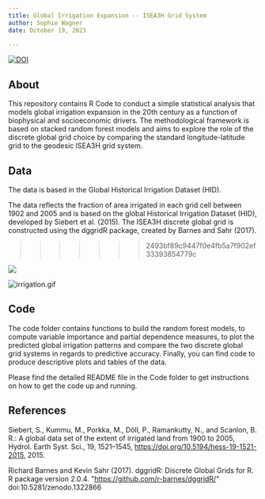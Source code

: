 ```yaml
---
title: Global Irrigation Expansion -- ISEA3H Grid System
author: Sophie Wagner
date: October 19, 2023

---
```


[![DOI](https://zenodo.org/badge/DOI/10.5281/zenodo.12542249.svg)](https://doi.org/10.5281/zenodo.12542249)



## About
This repository contains R Code to conduct a simple statistical analysis that models global irrigation expansion in the 20th century as a function of biophysical and socioeconomic drivers. The methodological framework is based on stacked random forest models and aims to explore the role of the discrete global grid choice by comparing the standard longitude-latitude grid to the geodesic ISEA3H grid system.   


## Data
The data is based in the Global Historical Irrigation Dataset (HID).


The data reflects the fraction of area irrigated in each grid cell between 1902 and 2005 and is based on the global Historical Irrigation Dataset (HID), developed by Siebert et al. (2015). The ISEA3H discrete global grid is constructed using the dggridR package, created by Barnes and Sahr (2017).
>>>>>>> 2493bf89c9447f0e4fb5a7f902ef33393854779c

![](irrigation.gif)



 ![irrigation.gif](irrigation.gif)



## Code
The code folder contains functions to build the random forest models, to compute variable importance and partial dependence measures, to plot the predicted global irrigation patterns  and compare the two discrete global grid systems in regards to predictive accuracy. Finally, you can find code to produce descriptive plots and tables of the data. 

Please find the detailed README file in the Code folder to get instructions on how to get the code up and running. 

## References 
Siebert, S., Kummu, M., Porkka, M., Döll, P., Ramankutty, N., and Scanlon, B. R.: A global data set of the extent of irrigated land from 1900 to 2005, Hydrol. Earth Syst. Sci., 19, 1521–1545, https://doi.org/10.5194/hess-19-1521-2015, 2015.

Richard Barnes and Kevin Sahr (2017). dggridR: Discrete Global Grids for R. R package version 2.0.4. "https://github.com/r-barnes/dggridR/" doi:10.5281/zenodo.1322866









